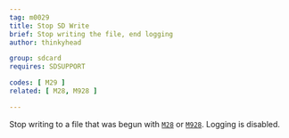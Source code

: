 ```yaml
---
tag: m0029
title: Stop SD Write
brief: Stop writing the file, end logging
author: thinkyhead

group: sdcard
requires: SDSUPPORT

codes: [ M29 ]
related: [ M28, M928 ]

---
```


Stop writing to a file that was begun with [`M28`](/docs/gcode/M028.html) or [`M928`](/docs/gcode/M928.html). Logging is disabled.
